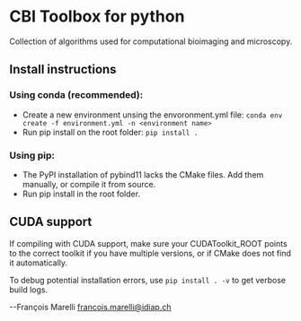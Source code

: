 CBI Toolbox for python
======================

Collection of algorithms used for computational bioimaging and microscopy.


Install instructions
-------------------

### Using conda (recommended):

- Create a new environment unsing the envoronment.yml file: 
  `conda env create -f environment.yml -n <environment name>`
- Run pip install on the root folder: `pip install .`


### Using pip:

- The PyPI installation of pybind11 lacks the CMake files. Add them manually,
  or compile it from source.
- Run pip install in the root folder.


CUDA support
------------

If compiling with CUDA support, make sure your CUDAToolkit_ROOT points to the
correct toolkit if you have multiple versions, or if CMake does not find it
automatically.

To debug potential installation errors, use `pip install . -v` to get verbose
build logs.

--François Marelli <francois.marelli@idiap.ch>
